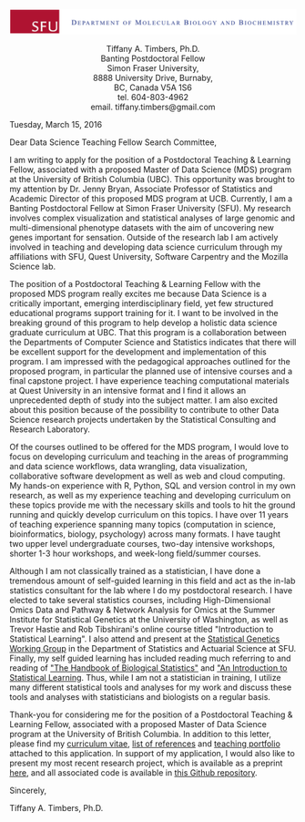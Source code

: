 ![alt tag](img/header.png)

<center>Tiffany A. Timbers, Ph.D.</br></center>
<center>Banting Postdoctoral Fellow</br></center>
<center>Simon Fraser University,</br></center><center>8888 University Drive, Burnaby, </br>BC, Canada V5A 1S6 </center>

<center>tel. 604-803-4962 </br>
email. tiffany.timbers@gmail.com </center>

Tuesday, March 15, 2016

Dear Data Science Teaching Fellow Search Committee,

I am writing to apply for the position of a Postdoctoral Teaching & Learning Fellow, 
associated with a proposed Master of Data Science (MDS) program at the University of 
British Columbia (UBC). This opportunity was brought to my attention by Dr. Jenny Bryan, 
Associate Professor of Statistics and Academic Director of this proposed MDS program at 
UCB. Currently, I am a Banting Postdoctoral Fellow at Simon Fraser University (SFU). My 
research involves complex visualization and statistical analyses of large genomic and 
multi-dimensional phenotype datasets with the aim of uncovering new genes important for 
sensation. Outside of the research lab I am actively involved in teaching and developing 
data science curriculum through my affiliations with SFU, Quest University, Software 
Carpentry and the Mozilla Science lab.

The position of a Postdoctoral Teaching & Learning Fellow with the proposed MDS program 
really excites me because Data Science is a critically important, emerging 
interdisciplinary field, yet few structured educational programs support training for it.
I want to be involved in the breaking ground of this program to help develop a holistic 
data science graduate curriculum at UBC. That this program is a collaboration between the 
Departments of Computer Science and Statistics indicates that there will be excellent 
support for the development and implementation of this program. I am impressed with the 
pedagogical approaches outlined for the proposed program, in particular the planned use of 
intensive courses and a final capstone project. I have experience teaching computational 
materials at Quest University in an intensive format and I find it allows an unprecedented
depth of study into the subject matter. I am also excited about this 
position because of the possibility to contribute to other Data Science research projects
undertaken by the Statistical Consulting and Research Laboratory.

Of the courses outlined to be offered for the MDS program, I would love to focus on 
developing curriculum and teaching in the areas of programming and data science workflows,
data wrangling, data visualization, collaborative software development as well as web and 
cloud computing. My hands-on experience with R, Python, SQL and version control in my own
research, as well as my experience teaching and developing curriculum on these topics 
provide me with the necessary skills and tools to hit the ground running and quickly 
develop curriculum on this topics.  I have over 11 years of teaching experience spanning 
many topics (computation in science, bioinformatics, biology, psychology) across many 
formats. I have taught two upper level undergraduate courses, two-day intensive workshops,
shorter 1-3 hour workshops, and week-long field/summer courses. 

Although I am not classically trained as a statistician, I have done a tremendous amount
of self-guided learning in this field and act as the in-lab statistics consultant for the 
lab where I do my postdoctoral research. I have elected to take several statistics courses, including  High-Dimensional Omics Data 
and Pathway & Network Analysis for Omics at the Summer Institute for Statistical Genetics
at the University of Washington, as well as Trevor Hastie and Rob Tibshirani's online 
course titled "Introduction to Statistical Learning". I also attend and present at the 
[Statistical Genetics Working Group](http://stat.sfu.ca/statgen.html) in the Department of 
Statistics and Actuarial Science at SFU. Finally, my self guided learning has included reading much referring to and reading of
["The Handbook of Biological Statistics"](http://www.biostathandbook.com/) and ["An Introduction to Statistical Learning](http://www-bcf.usc.edu/~gareth/ISL/).
Thus, while I am not a statistician in training, I utilize many different statistical tools
and analyses for my work and discuss these tools and analyses with statisticians and 
biologists on a regular basis. 

Thank-you for considering me for the position of a Postdoctoral Teaching & Learning Fellow, 
associated with a proposed Master of Data Science program at the University of 
British Columbia. In addition to this letter, please find my [curriculum vitae](https://github.com/ttimbers/2016-03-15_UBC_Data_Science/blob/master/Timbers_UBC_CV.md), [list of 
references](https://github.com/ttimbers/2016-03-15_UBC_Data_Science/blob/master/Timbers_UBC_references.md) and [teaching portfolio](https://github.com/ttimbers/2016-03-15_UBC_Data_Science/blob/master/Timbers_UBC_Teaching_Portfolio.md) attached to this application. In support of my application, I would
also like to present my most recent research project, which is available as a preprint [here](http://biorxiv.org/content/early/2015/10/22/027540), and all associated code is 
available in [this Github repository](https://github.com/ttimbers/Million-Mutation-Project-dye-filling-SKAT).

Sincerely,

Tiffany A. Timbers, Ph.D.